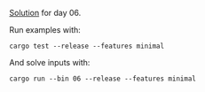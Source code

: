 [Solution](src/bin/06.rs) for day 06.

Run examples with:
```
cargo test --release --features minimal
```

And solve inputs with:
```
cargo run --bin 06 --release --features minimal
```
